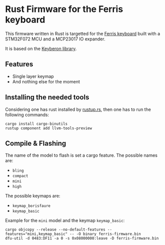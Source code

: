 # Rust Firmware for the Ferris keyboard

This firmware written in Rust is targetted for the
[Ferris keyboard](https://github.com/pierrechevalier83/ferris) built with a
STM32F072 MCU and a MCP23017 IO expander.

It is based on the [Keyberon library](https://github.com/TeXitoi/keyberon).

## Features

- Single layer keymap
- And nothing else for the moment

## Installing the needed tools

Considering one has rust installed by [rustup.rs](https://rustup.rs), then
one has to run the following commands:

```shell
cargo install cargo-binutils
rustup component add llvm-tools-preview
```

## Compile & Flashing

The name of the model to flash is set a cargo feature. The possible names are:

- `bling`
- `compact`
- `mini`
- `high`

The possible keymaps are:

- `keymap_borisfaure`
- `keymap_basic`

Example for the `mini` model and the keymap `keymap_basic`:

```shell
cargo objcopy --release --no-default-features --features="mini,keymap_basic" -- -O binary ferris-firmware.bin
dfu-util -d 0483:DF11 -a 0 -s 0x08000000:leave -D ferris-firmware.bin
```
